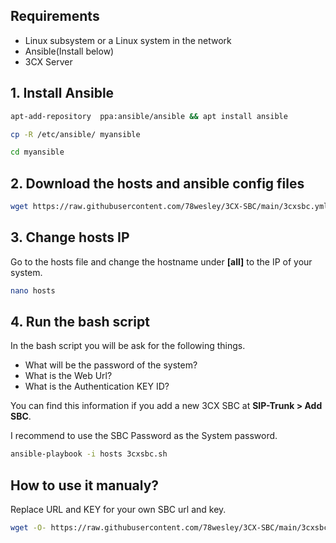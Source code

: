## Requirements
- Linux subsystem or a Linux system in the network
- Ansible(Install below)
- 3CX Server

## 1. Install Ansible
```sh
apt-add-repository  ppa:ansible/ansible && apt install ansible
```
```sh
cp -R /etc/ansible/ myansible
```
```sh
cd myansible
```
## 2. Download the hosts and ansible config files
```sh
wget https://raw.githubusercontent.com/78wesley/3CX-SBC/main/3cxsbc.yml && wget https://raw.githubusercontent.com/78wesley/3CX-SBC/main/hosts
```
## 3. Change hosts IP
Go to the hosts file and change the hostname under **[all]** to the IP of your system.
```sh
nano hosts
```
## 4. Run the bash script
In the bash script you will be ask for the following things.
- What will be the password of the system?
- What is the Web Url?
- What is the Authentication KEY ID?

You can find this information if you add a new 3CX SBC at **SIP-Trunk > Add SBC**. 

I recommend to use the SBC Password as the System password.
```sh
ansible-playbook -i hosts 3cxsbc.sh
```
## How to use it manualy?
Replace URL and KEY for your own SBC url and key.
```sh
wget -O- https://raw.githubusercontent.com/78wesley/3CX-SBC/main/3cxsbc.sh | bash /dev/stdin -u "URL" -k "KEY" -a 1
```
